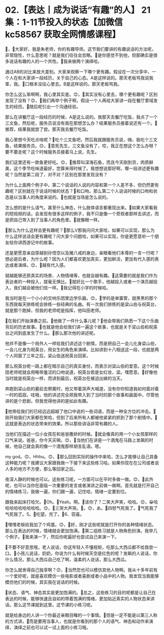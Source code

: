 # 02.【表达丨成为说话“有趣”的人】 21集：1-11节投入的状态【加微信 kc58567 获取全网情感课程】

🎼，🎼大家好，我是朱老师，你的有趣导师。这节我们要讲的有趣说话的方法呢，非常隐性，什么意思呢？就是我们往往会忽略。🎼是你感觉不到他，但那确实是很多说话有趣的人的一个共性。🎼我来做两个演绎哈。

通过AB的对比来放大差别。大家来观察一下哪个更有趣。假设在一次分享中，一个人在和大家讲一段经历，关于自己的心态。A是这样说的。那天老板骂我说我笨，我。🎼口根本没往心里去。B是这样说的。那天老板骂我。

你怎么这么笨啊啊，我心里其实是。😊，🎼其实没有心里去，哪个更有趣呢？区别发现了没有？😊，🎼我们再举个例子啊，假设一个人再给大家讲一段在餐厅里域发生的经历。🎼随后呢引出一个沟通经验。

那么在讲餐厅这一段经历的时候，A是这么说的。我那天去餐厅吃饭，我点了一个三文鱼，然后呢，服务员说没有我在那想怎么办？结果服务员接着说还有一个。🎼推荐，结果我就尝了尝。那天我去餐厅吃饭。

我心里想今天吃点啥呢？🎼吃个三文鱼吧，然后我就跟服务员说，嗨，我吃个三文鱼，结果服务员。😊，🎼意死先生，三文鱼没有了，哎，我正在想这个怎么办呀？要不要走呢？这个时候服务员接着马上说，先生。

我们这里还有一款鱼更好吃。😊，🎼推荐叫深海石鱼，而且今天刚到货，肉质鲜美，这个季节吃味道最好，您算来得时候了。我想想说那好啊，哪一段讲述更有趣呢？当然是第二段了，对不对？区别在那里发现没有？

为什么上面两个例子中，第二个说话的人说的内容和第一个人差不多，但仍然更有趣呢？区别就在于说话时候的状态？🎼和口吻。那么第二个人说话时候的口吻和状态是以当事人的角度来说的。🎼也就是当场是怎么说的。

怎么想的是什么语气，甚至什么神态，什么肢体语言都重现出来。🎼如果大家看我的短视频的话，会发现有很多这样的例子，我不只是像一个旁观者那样去讲述，而是把自己带入到了当事人的角色里。🎼就像眼一样。

🎼那么为什么这样会更有趣呢？🎼那么V那我问问大家哈，如果可以实现，那么为什么这样说话会更有趣呢？问大家个问题哈，如果可以实现，你是更愿意听一个朋友给你讲西游记中的故事。

还是更愿意亲自穿越到孙悟空以及猪八戒的身边，亲眼看他们本尊的一言一行呢？想必是后者，为什么呢？因为人们都喜欢更加真实，更加鲜活，更加有代入感的表达或者演绎。😊，🎼越有代入感。

就越能够还原真实的场景、人物情绪等，也就会越有趣。🎼这需要的就是我们作为表达者的一种投入，就毫无惧比。🎼就好比一个歌手，他越投入或者一个演员越投入，我们越会被他们信一样。🎼我记得在小学的时候哈。

我当时是在一个小小的交响乐团里边学乐器。😊，🎼学的是单簧管，就黑黑的那个东西我每天排练呢会排练一些经典的名曲。有一次我们排练的是梁山伯与祝英台，就是那个跑掉，但我的老师呢是指挥，他叫田老师。

🎼在我们开始演奏之前。🎼他做了一件什么事儿呢？🎼他会带我们熟悉一下这个乐曲背后的历史故事。🎼也就是他会给我们讲一遍这个故事，也就是关于梁山伯和祝英台之间到底发生了什么。🎼那么那次他的讲述呢。

他并不是像一个局外人一样给我们讲述这个剧情，而是把自己一会儿化身梁山伯，一会儿化身为祝英台，用女生的角色来演绎。比如讲到十八相送这一段，也就是两个人同窗了三年之后，梁山伯送祝英台回家。

那么祝英台呢一路上都在暗示自己的真实身份，而表示对梁山伯的爱意。这个时候田老师呢就会用略带羞涩的口吻说道，祝英台若是女红妆，梁。嘿愿意。🎼好像他当时就是祝英台一样，而讲到最后，祝英台在被迫出嫁的当天。

奔跑到梁山伯的墓前去祭奠时，他又带着哭声大喊道，没有你你知道我如何面对着一时的孤寂。哇哦，他的讲述完全把我带入到了当时的那个故事和画面中。尽管他讲的是个悲剧，但我觉得他讲的是如此有趣。

🎼他带给我们的已经远远超越了他口中说的一些词语，而是一种全方位的冲击。🎼刚开始我们大家都在笑哈，但到了后来所有人都被他紧紧的抓到了那个剧情中。🎼这就是表达的状态带来的效果。所以那些讲话非常有趣的人。

当他们在描述一位小女孩在和爸爸撒娇的时候。🎼就会像真的用一个小女孩那样的口气来说。爸爸，你今天买嘛。😊，🎼当他们在讲是一个酒鬼在马路上发飙的时候，他自己就会真的像一个酒鬼那样胡言乱语。嗯。

 my god。😊，Hhhu。😊，🎼那么回到实际的操作中来哈，怎么才能够让自己具备这种能力呢？我建议大家跟我做一下接下来这些练习哈。如果你现在在公司或者说人多的地方不方便，那么等回家之后。

夜深人静的时候也可以。这些练习呢，一方面可以在平时多做一做。😊，🎼此外呢，也可以当你在面临一次重要的发言或者演讲之前做一做啊。首先就是打开自己的情绪练习，我做一遍，你们跟一遍，记住哈，情绪一定要到位。

跟我来起床打哈欠。🎼Oh。🎼Yeah。啊。🎼该你了？二笑大声笑，哈哈。😊，😀哈哈哈哈哈哈哈哈哈。😊，🎼三哭大声哭。🎼。😊，あ。🎼四怒气死我了。🎼气死我了气死我了。5。🎼吃望。完了。🎼6、窃喜。

🎼嘿嘿老板给我加了个鸡蛋。😊，🎼好，刚才这些呢就是打开你的各种情绪状态。那么在表达的时候，情绪就会更加饱满。🎼第二组练习就是人物角色扮演。我举几个例子。🎼我来演一下，然后你呢最好也尝试自己来演一下。

🎼不要不好意思哦，老人说话，你这年轻人不懂规矩，吃那么大西瓜都不给我尝一口。🎼小孩儿说话，奶奶，你说为什么有时候天空是红色的呢？发飙的人说话，你什么情况，那么大西瓜自己吃了啊，温柔的人说话，那么大西瓜。

你怎么就舍得自己独享啊？😊，🎼当然您也可以模仿其他人物啊。我从十多年前有一个爱好呢，就是喜欢模仿一些电影或者喜剧或者小品中的人物。我发现当我能够模仿他们的时候，其实我在说话的时候。

🎼状态、语气、神态其实是更加饱满的。🎼总之，这些练习的目的呢都是让自己在表达的时候，能够快速且自如的带着饱满的情绪，更加贴近真实的人物状态来讲话。那么这节课就到这里。这节课的小练习呢。

就是给身边的人讲一个你最近亲眼目睹的一个事情。🎼但是一定不能是以第三人称的方式讲。🎼而是要用当事人，也就是你看到的那个人的语气、神态和动作来演绎，演绎之前也可以试一试上面的小练习哦。

